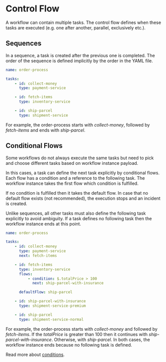 # Control Flow

A workflow can contain multiple tasks.
The control flow defines when these tasks are executed (e.g. one after another, parallel, exclusively etc.).

## Sequences

In a sequence, a task is created after the previous one is completed.
The order of the sequence is defined implicitly by the order in the YAML file.

```yaml
name: order-process

tasks:
    - id: collect-money
      type: payment-service

    - id: fetch-items
      type: inventory-service

    - id: ship-parcel
      type: shipment-service
```

For example, the order-process starts with _collect-money_, followed by _fetch-items_ and ends with _ship-parcel_.

## Conditional Flows

Some workflows do not always execute the same tasks but need to pick and choose different tasks based on workflow instance payload.

In this cases, a task can define the next task explicitly by conditional flows.
Each flow has a condition and a reference to the following task.
The workflow instance takes the first flow which condition is fulfilled.

If no condition is fulfilled then it takes the default flow.
In case that no default flow exists (not recommended), the execution stops and an incident is created.

Unlike sequences, all other tasks must also define the following task explicitly to avoid ambiguity.
If a task defines no following task then the workflow instance ends at this point.

```yaml
name: order-process

tasks:
    - id: collect-money
      type: payment-service
      next: fetch-items

    - id: fetch-items
      type: inventory-service
      flows:
          - condition: $.totalPrice > 100
            next: ship-parcel-with-insurance

      defaultFlow: ship-parcel      

    - id: ship-parcel-with-insurance
      type: shipment-service-premium

    - id: ship-parcel
      type: shipment-service-normal
```

For example, the order-process starts with _collect-money_ and followed by _fetch-items_.
If the _totalPrice_ is greater than 100 then it continues with _ship-parcel-with-insurance_.
Otherwise, with _ship-parcel_.
In both cases, the workflow instance ends because no following task is defined.

Read more about [conditions](basics/json.html#conditions).
